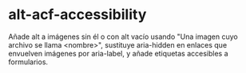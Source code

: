 # alt-acf-accessibility
Añade alt a imágenes sin él o con alt vacío usando "Una imagen cuyo archivo se llama &lt;nombre>", sustituye aria-hidden en enlaces que envuelven imágenes por aria-label, y añade etiquetas accesibles a formularios.

